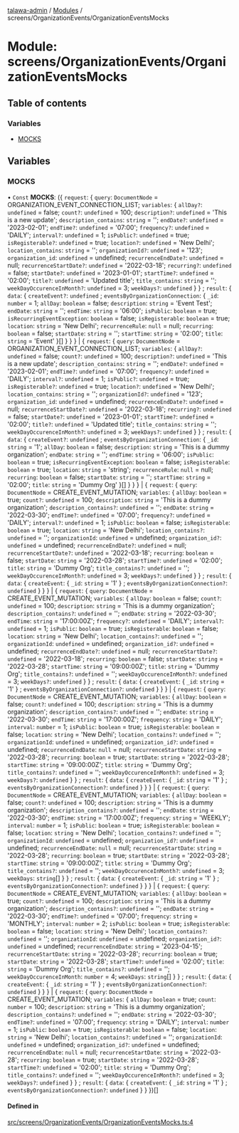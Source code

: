 [talawa-admin](../README.md) / [Modules](../modules.md) / screens/OrganizationEvents/OrganizationEventsMocks

# Module: screens/OrganizationEvents/OrganizationEventsMocks

## Table of contents

### Variables

- [MOCKS](screens_OrganizationEvents_OrganizationEventsMocks.md#mocks)

## Variables

### MOCKS

• `Const` **MOCKS**: (\{ `request`: \{ `query`: `DocumentNode` = ORGANIZATION\_EVENT\_CONNECTION\_LIST; `variables`: \{ `allDay?`: `undefined` = false; `count?`: `undefined` = 100; `description?`: `undefined` = 'This is a new update'; `description_contains`: `string` = ''; `endDate?`: `undefined` = '2023-02-01'; `endTime?`: `undefined` = '07:00'; `frequency?`: `undefined` = 'DAILY'; `interval?`: `undefined` = 1; `isPublic?`: `undefined` = true; `isRegisterable?`: `undefined` = true; `location?`: `undefined` = 'New Delhi'; `location_contains`: `string` = ''; `organizationId?`: `undefined` = '123'; `organization_id`: `undefined` = undefined; `recurrenceEndDate?`: `undefined` = null; `recurrenceStartDate?`: `undefined` = '2022-03-18'; `recurring?`: `undefined` = false; `startDate?`: `undefined` = '2023-01-01'; `startTime?`: `undefined` = '02:00'; `title?`: `undefined` = 'Updated title'; `title_contains`: `string` = ''; `weekDayOccurenceInMonth?`: `undefined` = 3; `weekDays?`: `undefined`  \}  \} ; `result`: \{ `data`: \{ `createEvent?`: `undefined` ; `eventsByOrganizationConnection`: \{ `_id`: `number` = 1; `allDay`: `boolean` = false; `description`: `string` = 'Event Test'; `endDate`: `string` = ''; `endTime`: `string` = '06:00'; `isPublic`: `boolean` = true; `isRecurringEventException`: `boolean` = false; `isRegisterable`: `boolean` = true; `location`: `string` = 'New Delhi'; `recurrenceRule`: ``null`` = null; `recurring`: `boolean` = false; `startDate`: `string` = ''; `startTime`: `string` = '02:00'; `title`: `string` = 'Event' \}[]  \}  \}  \} \| \{ `request`: \{ `query`: `DocumentNode` = ORGANIZATION\_EVENT\_CONNECTION\_LIST; `variables`: \{ `allDay?`: `undefined` = false; `count?`: `undefined` = 100; `description?`: `undefined` = 'This is a new update'; `description_contains`: `string` = ''; `endDate?`: `undefined` = '2023-02-01'; `endTime?`: `undefined` = '07:00'; `frequency?`: `undefined` = 'DAILY'; `interval?`: `undefined` = 1; `isPublic?`: `undefined` = true; `isRegisterable?`: `undefined` = true; `location?`: `undefined` = 'New Delhi'; `location_contains`: `string` = ''; `organizationId?`: `undefined` = '123'; `organization_id`: `undefined` = undefined; `recurrenceEndDate?`: `undefined` = null; `recurrenceStartDate?`: `undefined` = '2022-03-18'; `recurring?`: `undefined` = false; `startDate?`: `undefined` = '2023-01-01'; `startTime?`: `undefined` = '02:00'; `title?`: `undefined` = 'Updated title'; `title_contains`: `string` = ''; `weekDayOccurenceInMonth?`: `undefined` = 3; `weekDays?`: `undefined`  \}  \} ; `result`: \{ `data`: \{ `createEvent?`: `undefined` ; `eventsByOrganizationConnection`: \{ `_id`: `string` = '1'; `allDay`: `boolean` = false; `description`: `string` = 'This is a dummy organization'; `endDate`: `string` = ''; `endTime`: `string` = '06:00'; `isPublic`: `boolean` = true; `isRecurringEventException`: `boolean` = false; `isRegisterable`: `boolean` = true; `location`: `string` = 'string'; `recurrenceRule`: ``null`` = null; `recurring`: `boolean` = false; `startDate`: `string` = ''; `startTime`: `string` = '02:00'; `title`: `string` = 'Dummy Org' \}[]  \}  \}  \} \| \{ `request`: \{ `query`: `DocumentNode` = CREATE\_EVENT\_MUTATION; `variables`: \{ `allDay`: `boolean` = true; `count?`: `undefined` = 100; `description`: `string` = 'This is a dummy organization'; `description_contains?`: `undefined` = ''; `endDate`: `string` = '2022-03-30'; `endTime?`: `undefined` = '07:00'; `frequency?`: `undefined` = 'DAILY'; `interval?`: `undefined` = 1; `isPublic`: `boolean` = false; `isRegisterable`: `boolean` = true; `location`: `string` = 'New Delhi'; `location_contains?`: `undefined` = ''; `organizationId`: `undefined` = undefined; `organization_id?`: `undefined` = undefined; `recurrenceEndDate?`: `undefined` = null; `recurrenceStartDate?`: `undefined` = '2022-03-18'; `recurring`: `boolean` = false; `startDate`: `string` = '2022-03-28'; `startTime?`: `undefined` = '02:00'; `title`: `string` = 'Dummy Org'; `title_contains?`: `undefined` = ''; `weekDayOccurenceInMonth?`: `undefined` = 3; `weekDays?`: `undefined`  \}  \} ; `result`: \{ `data`: \{ `createEvent`: \{ `_id`: `string` = '1' \} ; `eventsByOrganizationConnection?`: `undefined`  \}  \}  \} \| \{ `request`: \{ `query`: `DocumentNode` = CREATE\_EVENT\_MUTATION; `variables`: \{ `allDay`: `boolean` = false; `count?`: `undefined` = 100; `description`: `string` = 'This is a dummy organization'; `description_contains?`: `undefined` = ''; `endDate`: `string` = '2022-03-30'; `endTime`: `string` = '17:00:00Z'; `frequency?`: `undefined` = 'DAILY'; `interval?`: `undefined` = 1; `isPublic`: `boolean` = true; `isRegisterable`: `boolean` = false; `location`: `string` = 'New Delhi'; `location_contains?`: `undefined` = ''; `organizationId`: `undefined` = undefined; `organization_id?`: `undefined` = undefined; `recurrenceEndDate?`: `undefined` = null; `recurrenceStartDate?`: `undefined` = '2022-03-18'; `recurring`: `boolean` = false; `startDate`: `string` = '2022-03-28'; `startTime`: `string` = '09:00:00Z'; `title`: `string` = 'Dummy Org'; `title_contains?`: `undefined` = ''; `weekDayOccurenceInMonth?`: `undefined` = 3; `weekDays?`: `undefined`  \}  \} ; `result`: \{ `data`: \{ `createEvent`: \{ `_id`: `string` = '1' \} ; `eventsByOrganizationConnection?`: `undefined`  \}  \}  \} \| \{ `request`: \{ `query`: `DocumentNode` = CREATE\_EVENT\_MUTATION; `variables`: \{ `allDay`: `boolean` = false; `count?`: `undefined` = 100; `description`: `string` = 'This is a dummy organization'; `description_contains?`: `undefined` = ''; `endDate`: `string` = '2022-03-30'; `endTime`: `string` = '17:00:00Z'; `frequency`: `string` = 'DAILY'; `interval`: `number` = 1; `isPublic`: `boolean` = true; `isRegisterable`: `boolean` = false; `location`: `string` = 'New Delhi'; `location_contains?`: `undefined` = ''; `organizationId`: `undefined` = undefined; `organization_id?`: `undefined` = undefined; `recurrenceEndDate`: ``null`` = null; `recurrenceStartDate`: `string` = '2022-03-28'; `recurring`: `boolean` = true; `startDate`: `string` = '2022-03-28'; `startTime`: `string` = '09:00:00Z'; `title`: `string` = 'Dummy Org'; `title_contains?`: `undefined` = ''; `weekDayOccurenceInMonth?`: `undefined` = 3; `weekDays?`: `undefined`  \}  \} ; `result`: \{ `data`: \{ `createEvent`: \{ `_id`: `string` = '1' \} ; `eventsByOrganizationConnection?`: `undefined`  \}  \}  \} \| \{ `request`: \{ `query`: `DocumentNode` = CREATE\_EVENT\_MUTATION; `variables`: \{ `allDay`: `boolean` = false; `count?`: `undefined` = 100; `description`: `string` = 'This is a dummy organization'; `description_contains?`: `undefined` = ''; `endDate`: `string` = '2022-03-30'; `endTime`: `string` = '17:00:00Z'; `frequency`: `string` = 'WEEKLY'; `interval`: `number` = 1; `isPublic`: `boolean` = true; `isRegisterable`: `boolean` = false; `location`: `string` = 'New Delhi'; `location_contains?`: `undefined` = ''; `organizationId`: `undefined` = undefined; `organization_id?`: `undefined` = undefined; `recurrenceEndDate`: ``null`` = null; `recurrenceStartDate`: `string` = '2022-03-28'; `recurring`: `boolean` = true; `startDate`: `string` = '2022-03-28'; `startTime`: `string` = '09:00:00Z'; `title`: `string` = 'Dummy Org'; `title_contains?`: `undefined` = ''; `weekDayOccurenceInMonth?`: `undefined` = 3; `weekDays`: `string`[]  \}  \} ; `result`: \{ `data`: \{ `createEvent`: \{ `_id`: `string` = '1' \} ; `eventsByOrganizationConnection?`: `undefined`  \}  \}  \} \| \{ `request`: \{ `query`: `DocumentNode` = CREATE\_EVENT\_MUTATION; `variables`: \{ `allDay`: `boolean` = true; `count?`: `undefined` = 100; `description`: `string` = 'This is a dummy organization'; `description_contains?`: `undefined` = ''; `endDate`: `string` = '2022-03-30'; `endTime?`: `undefined` = '07:00'; `frequency`: `string` = 'MONTHLY'; `interval`: `number` = 2; `isPublic`: `boolean` = true; `isRegisterable`: `boolean` = false; `location`: `string` = 'New Delhi'; `location_contains?`: `undefined` = ''; `organizationId`: `undefined` = undefined; `organization_id?`: `undefined` = undefined; `recurrenceEndDate`: `string` = '2023-04-15'; `recurrenceStartDate`: `string` = '2022-03-28'; `recurring`: `boolean` = true; `startDate`: `string` = '2022-03-28'; `startTime?`: `undefined` = '02:00'; `title`: `string` = 'Dummy Org'; `title_contains?`: `undefined` = ''; `weekDayOccurenceInMonth`: `number` = 4; `weekDays`: `string`[]  \}  \} ; `result`: \{ `data`: \{ `createEvent`: \{ `_id`: `string` = '1' \} ; `eventsByOrganizationConnection?`: `undefined`  \}  \}  \} \| \{ `request`: \{ `query`: `DocumentNode` = CREATE\_EVENT\_MUTATION; `variables`: \{ `allDay`: `boolean` = true; `count`: `number` = 100; `description`: `string` = 'This is a dummy organization'; `description_contains?`: `undefined` = ''; `endDate`: `string` = '2022-03-30'; `endTime?`: `undefined` = '07:00'; `frequency`: `string` = 'DAILY'; `interval`: `number` = 1; `isPublic`: `boolean` = true; `isRegisterable`: `boolean` = false; `location`: `string` = 'New Delhi'; `location_contains?`: `undefined` = ''; `organizationId`: `undefined` = undefined; `organization_id?`: `undefined` = undefined; `recurrenceEndDate`: ``null`` = null; `recurrenceStartDate`: `string` = '2022-03-28'; `recurring`: `boolean` = true; `startDate`: `string` = '2022-03-28'; `startTime?`: `undefined` = '02:00'; `title`: `string` = 'Dummy Org'; `title_contains?`: `undefined` = ''; `weekDayOccurenceInMonth?`: `undefined` = 3; `weekDays?`: `undefined`  \}  \} ; `result`: \{ `data`: \{ `createEvent`: \{ `_id`: `string` = '1' \} ; `eventsByOrganizationConnection?`: `undefined`  \}  \}  \})[]

#### Defined in

[src/screens/OrganizationEvents/OrganizationEventsMocks.ts:4](https://github.com/vasujain275/talawa-admin/blob/b5dc326/src/screens/OrganizationEvents/OrganizationEventsMocks.ts#L4)
